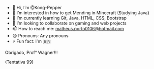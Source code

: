 - 👋 Hi, I’m @Kong-Pepper
- 👀 I’m interested in how to get Mending in Minecraft (Studying Java)
- 🌱 I’m currently learning Git, Java, HTML, CSS, Bootstrap
- 💞️ I’m looking to collaborate on gaming and web projects
- 📫 How to reach me: matheus.porto0106@hotmail.com
- 😄 Pronouns: Any pronouns
- ⚡ Fun fact: I'm 🇧🇷

<!---
Kong-Pepper/Kong-Pepper is a ✨ special ✨ repository because its `README.md` (this file) appears on your GitHub profile.
You can click the Preview link to take a look at your changes.
--->

Obrigado, Prof° Wagner!!!

(Tentativa 99)
